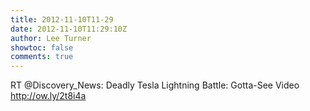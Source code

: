 ```yaml
---
title: 2012-11-10T11-29
date: 2012-11-10T11:29:10Z
author: Lee Turner
showtoc: false
comments: true
---
```


RT @Discovery_News: Deadly Tesla Lightning Battle: Gotta-See Video http://ow.ly/2t8i4a

